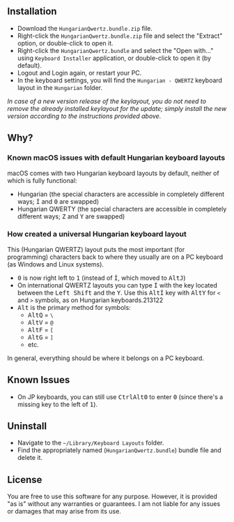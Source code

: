 ## Installation

- Download the `HungarianQwertz.bundle.zip` file.
- Right-click the `HungarianQwertz.bundle.zip` file and select the "Extract" option, or double-click to open it.
- Right-click the `HungarianQwertz.bundle` and select the "Open with..." using `Keyboard Installer` application, or double-click to open it (by default).
- Logout and Login again, or restart your PC.
- In the keyboard settings, you will find the `Hungarian - QWERTZ` keyboard layout in the `Hungarian` folder.

_In case of a new version release of the keylayout, you do not need to remove the already installed keylayout for the update; simply install the new version according to the instructions provided above._

## Why?

### Known macOS issues with default Hungarian keyboard layouts

macOS comes with two Hungarian keyboard layouts by default, neither of which is fully functional:
- Hungarian (the special characters are accessible in completely different ways; <kbd>Í</kbd> and <kbd>0</kbd> are swapped)
- Hungarian QWERTY (the special characters are accessible in completely different ways; <kbd>Z</kbd> and <kbd>Y</kbd> are swapped)

### How created a universal Hungarian keyboard layout

This (Hungarian QWERTZ) layout puts the most important (for programming) characters back to where they usually are on a PC keyboard (as Windows and Linux systems).

- <kbd>0</kbd> is now right left to <kbd>1</kbd> (instead of <kbd>Í</kbd>, which moved to <kbd>Alt</kbd><kbd>J</kbd>)
- On international QWERTZ layouts you can type <kbd>Í</kbd> with the key located between the <kbd>Left Shift</kbd> and the <kbd>Y</kbd>. Use this <kbd>Alt</kbd><kbd>Í</kbd> key with <kbd>Alt</kbd><kbd>Y</kbd> for `<` and `>` symbols, as on Hungarian keyboards.213122
- <kbd>Alt</kbd> is the primary method for symbols:
    - <kbd>Alt</kbd><kbd>Q</kbd> = `\`
    - <kbd>Alt</kbd><kbd>V</kbd> = `@`
    - <kbd>Alt</kbd><kbd>F</kbd> = `[`
    - <kbd>Alt</kbd><kbd>G</kbd> = `]`
    - etc.

In general, everything should be where it belongs on a PC keyboard.

## Known Issues

- On JP keyboards, you can still use <kbd>Ctrl</kbd><kbd>Alt</kbd><kbd>0</kbd> to enter <kbd>0</kbd> (since there's a missing key to the left of <kbd>1</kbd>).

## Uninstall

- Navigate to the `~/Library/Keyboard Layouts` folder.
- Find the appropriately named (`HungarianQwertz.bundle`) bundle file and delete it.

## License

You are free to use this software for any purpose. However, it is provided "as is" without any warranties or guarantees. I am not liable for any issues or damages that may arise from its use.
